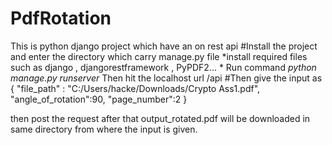 # PdfRotation
This is python django project which have an on rest api 
#Install the project and enter the directory which carry manage.py file
*install required files such as django , djangorestframework , PyPDF2... *
Run command *python manage.py runserver*
Then hit the localhost url /api
#Then give the input as
{
 "file_path" : "C:/Users/hacke/Downloads/Crypto Ass1.pdf",
    "angle_of_rotation":90,
    "page_number":2
}


then post the request after that output_rotated.pdf will be downloaded in same directory from where the input is given.
